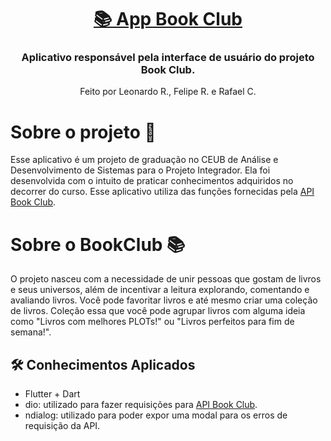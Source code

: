 <h1 align="center">
    <a href="#" alt="Api Book Club 📚"> 📚 App Book Club </a>
</h1>

<h3 align="center">
    Aplicativo responsável pela interface de usuário do projeto Book Club.
</h3>

<p align="center">
  Feito por Leonardo R., Felipe R. e Rafael C.
</p>

# Sobre o projeto 🤔

Esse aplicativo é um projeto de graduação no CEUB de Análise e Desenvolvimento de Sistemas para o Projeto Integrador. Ela foi desenvolvida com o intuito de praticar conhecimentos adquiridos no decorrer do curso. Esse aplicativo utiliza das funções fornecidas pela [API Book Club](https://github.com/Lramosdlima/api-book-club).

# Sobre o BookClub 📚

O projeto nasceu com a necessidade de unir pessoas que gostam de livros e seus universos, além de incentivar a leitura explorando, comentando e avaliando livros. Você pode favoritar livros e até mesmo criar uma coleção de livros. Coleção essa que você pode agrupar livros com alguma ideia como "Livros com melhores PLOTs!" ou "Livros perfeitos para fim de semana!".

## 🛠 Conhecimentos Aplicados

- Flutter + Dart
- dio: utilizado para fazer requisições para [API Book Club](https://github.com/Lramosdlima/api-book-club).
- ndialog: utilizado para poder expor uma modal para os erros de requisição da API.
